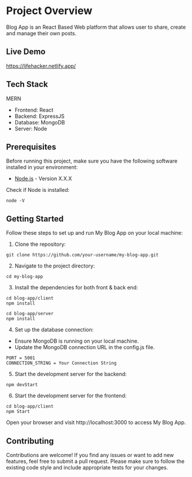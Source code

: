 # Project Overview
Blog App is an React Based Web platform that allows user to share, create and manage their own posts.

## Live Demo
https://lifehacker.netlify.app/

## Tech Stack
MERN
- Frontend: React
- Backend: ExpressJS
- Database: MongoDB
- Server: Node

## Prerequisites

Before running this project, make sure you have the following software installed in your environment:

- [Node.js](https://nodejs.org) - Version X.X.X

Check if Node is installed:
```
node -V
```
## Getting Started

Follow these steps to set up and run My Blog App on your local machine:

1. Clone the repository:

```
git clone https://github.com/your-username/my-blog-app.git
```
2. Navigate to the project directory:
```
cd my-blog-app
```
3. Install the dependencies for both front & back end:
```
cd blog-app/client
npm install
```
```
cd blog-app/server
npm install
```
4. Set up the database connection:

- Ensure MongoDB is running on your local machine.
- Update the MongoDB connection URL in the config.js file.
```
PORT = 5001
CONNECTION_STRING = Your Connection String
```
5. Start the development server for the backend:
```
npm devStart
```
6. Start the development server for the frontend:
```
cd blog-app/client
npm Start
```
Open your browser and visit http://localhost:3000 to access My Blog App.

## Contributing

Contributions are welcome! If you find any issues or want to add new features, feel free to submit a pull request.
Please make sure to follow the existing code style and include appropriate tests for your changes.
